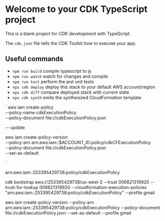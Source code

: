# Welcome to your CDK TypeScript project

This is a blank project for CDK development with TypeScript.

The `cdk.json` file tells the CDK Toolkit how to execute your app.

## Useful commands

* `npm run build`   compile typescript to js
* `npm run watch`   watch for changes and compile
* `npm run test`    perform the jest unit tests
* `npx cdk deploy`  deploy this stack to your default AWS account/region
* `npx cdk diff`    compare deployed stack with current state
* `npx cdk synth`   emits the synthesized CloudFormation template

`
aws iam create-policy \
  --policy-name cdkExecutionPolicy \
  --policy-document file://cdkExecutionPolicy.json

-- update 

aws iam create-policy-version \
  --policy-arn arn:aws:iam::$ACCOUNT_ID:policy/cdkCFExecutionPolicy \
  --policy-document file://cdkExecutionPolicy.json \
  --set-as-default

`

arn:aws:iam::253395429738:policy/cdkExecutionPolicy

cdk bootstrap aws://253395429738/us-west-2 --trust 006821319920 --trust-for-lookup 006821319920 --cloudformation-execution-policies "arn:aws:iam::253395429738:policy/cdkExecutionPolicy" --profile gmail

aws iam create-policy-version --policy-arn arn:aws:iam::253395429738:policy/cdkExecutionPolicy --policy-document file://cdkExecutionPolicy.json --set-as-default --profile gmail